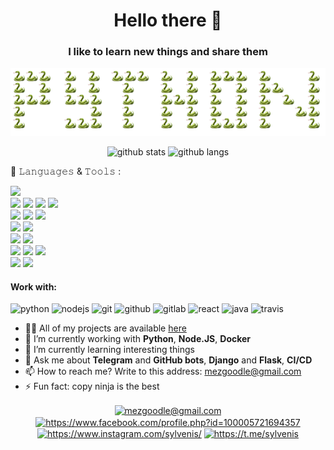 <h1 align="center">Hello there 👋</h1>
<h3 align="center">I like to learn new things and share them</h3>

<p align="center">
	<img src="https://raw.githubusercontent.com/mezgoodle/images/master/mezgoodle1.png"/>
</p>

<p align="center">
	<img src="https://github-readme-stats.vercel.app/api/top-langs/?username=mezgoodle&layout=compact&hide_border=true" alt="github stats"/>
	<img src="https://github-readme-stats.vercel.app/api?username=mezgoodle&show_icons=true&count_private=truet&hide_border=true" alt="github langs"/>
</p>

:wrench: 𝙻𝚊𝚗𝚐𝚞𝚊𝚐𝚎𝚜 & 𝚃𝚘𝚘𝚕𝚜 :

<img src="https://img.shields.io/badge/-Python-3776AB?style=for-the-badge&logo=python&logoColor=white"> <br />
<img src="https://img.shields.io/badge/-HTML5-E34F26?style=for-the-badge&logo=html5&logoColor=white"> <img
    src="https://img.shields.io/badge/-CSS3-1572B6?style=for-the-badge&logo=css3&logoColor=white"> <img
    src="https://img.shields.io/badge/-Bootstrap-563D7C?style=for-the-badge&logo=bootstrap&logoColor=white"> <img
    src="https://img.shields.io/badge/-JavaScript-black?style=for-the-badge&logo=javascript&logoColor=eed718"> <br />
<img src="https://img.shields.io/badge/-Linux-black?style=for-the-badge&logo=Linux&logoColor=white"> <img
    src="https://img.shields.io/badge/-Windows-0078D6?style=for-the-badge&logo=Windows"> <img
    src="https://img.shields.io/badge/-Android-black?style=for-the-badge&logo=android"> <br />
<img src="https://img.shields.io/badge/-SQLite-003B57?style=for-the-badge&logo=SQLite&logoColor=white"> <img
    src="https://img.shields.io/badge/-MariaDB-003545?style=for-the-badge&logo=MariaDB"> <br />
<img src="https://img.shields.io/badge/-Git-F05032?style=for-the-badge&logo=Git&logoColor=white"> <img
    src="https://img.shields.io/badge/-Terminal-black?style=for-the-badge&logo=GNU%20Bash&logoColor=white"> <br />
<img src="https://img.shields.io/badge/-Travis%20CI-dfd896?style=for-the-badge&logo=Travis%20CI&logoColor=92232c"> <img
    src="https://img.shields.io/badge/-CircleCI-343434?style=for-the-badge&logo=CircleCI"> <img
    src="https://img.shields.io/badge/-Drone%20CI-212121?style=for-the-badge&logo=Drone"> <br />
<img src="https://img.shields.io/badge/-Jekyll-CC0000?style=for-the-badge&logo=Jekyll&logoColor=white"> <img
    src="https://img.shields.io/badge/-Markdown-000000?style=for-the-badge&logo=Markdown"> <br />



<h4>Work with: </h4>
<p align="left">
	<img src="https://img.icons8.com/color/48/000000/python.png" alt="python" width="40" height="40"/>
	<img src="https://img.icons8.com/color/48/000000/nodejs.png" alt="nodejs" width="40" height="40"/> 
	<img src="https://img.icons8.com/color/48/000000/git.png" alt="git" width="40" height="40"/>
	<img src="https://img.icons8.com/fluent/48/000000/github.png" alt="github" width="40" height="40"/>
	<img src="https://img.icons8.com/color/48/000000/gitlab.png" alt="gitlab" width="40" height="40"/>
	<img src="https://img.icons8.com/color/48/000000/react-native.png" alt="react" width="40" height="40"/> 
	<img src="https://img.icons8.com/color/48/000000/django.png" alt="java" width="40" height="40"/>
	<img src="https://img.icons8.com/color/48/000000/travis-ci.png" alt="travis" width="40" height="40"/>
</p>

- 👨‍💻 All of my projects are available  [here](https://github.com/mezgoodle?tab=repositories)
- 🔭 I’m currently working with **Python**, **Node.JS**, **Docker**
- 🌱 I’m currently learning interesting things
- 💬 Ask me about **Telegram** and **GitHub bots**, **Django** and **Flask**, **CI/CD**
- 📫 How to reach me? Write to this address: mezgoodle@gmail.com
- ⚡ Fun fact: copy ninja is the best

<p align="center">
	<a href="mailto:mezgoodle@gmail.com" target="_blank"><img align="center" src="https://cdn.jsdelivr.net/npm/simple-icons@3.0.1/icons/gmail.svg" alt="mezgoodle@gmail.com" height="20" width="20" /></a>
	  <a href="https://www.facebook.com/profile.php?id=100005721694357" target="_blank"><img align="center" src="https://cdn.jsdelivr.net/npm/simple-icons@3.0.1/icons/facebook.svg" alt="https://www.facebook.com/profile.php?id=100005721694357" height="20" width="20" /></a>
	  <a href="https://www.instagram.com/sylvenis/" target="_blank"><img align="center" src="https://cdn.jsdelivr.net/npm/simple-icons@3.0.1/icons/instagram.svg" alt="https://www.instagram.com/sylvenis/" height="20" width="20" /></a>
	 <a href="https://t.me/sylvenis" target="_blank"><img align="center" src="https://cdn.jsdelivr.net/npm/simple-icons@3.0.1/icons/telegram.svg" alt="https://t.me/sylvenis" height="20" width="20" /></a>
</p>
